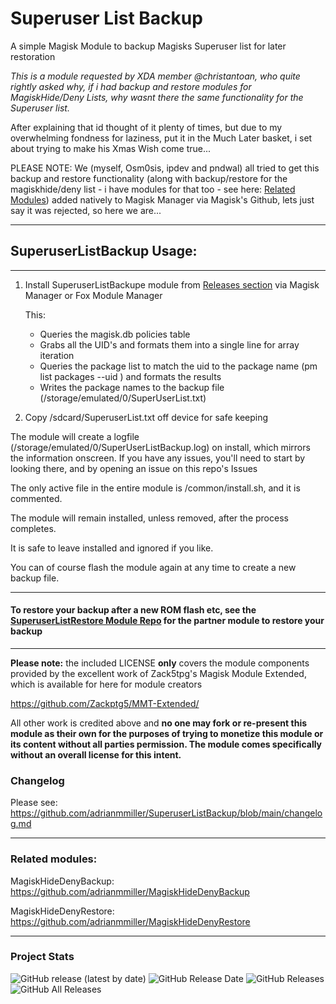 # Superuser List Backup

A simple Magisk Module to backup Magisks Superuser list for later restoration

*This is a module requested by XDA member @christantoan, who quite rightly asked why, if i had backup and restore modules for MagiskHide/Deny Lists, why wasnt there the same functionality for the Superuser list.*

After explaining that id thought of it plenty of times, but due to my overwhelming fondness for laziness, put it in the Much Later basket, i set about trying to make his Xmas Wish come true...

PLEASE NOTE: We (myself, Osm0sis, ipdev and pndwal) all tried to get this backup and restore functionality (along with backup/restore for the magiskhide/deny list - i have modules for that too - see here: [Related Modules](#related-modules)) added natively to Magisk Manager via Magisk's Github, lets just say it was rejected, so here we are...


---
  
## **SuperuserListBackup Usage:**

---

1) Install SuperuserListBackupe module from [Releases section](https://github.com/adrianmmiller/SuperuserListBackup/releases/latest) via Magisk Manager or Fox Module Manager
    
    This:
    
    - Queries the magisk.db policies table
    - Grabs all the UID's and formats them into a single line for array iteration
    - Queries the package list to match the uid to the package name (pm list packages --uid <uid>) and formats the results
    - Writes the package names to the backup file (/storage/emulated/0/SuperUserList.txt)

2) Copy /sdcard/SuperuserList.txt off device for safe keeping
  
The module will create a logfile (/storage/emulated/0/SuperUserListBackup.log) on install, which mirrors the information onscreen. If you have any issues, you'll need to start by looking there, and by opening an issue on this repo's Issues  
  
The only active file in the entire module is /common/install.sh, and it is commented.
  
The module will remain installed, unless removed, after the process completes.

It is safe to leave installed and ignored if you like.

You can of course flash the module again at any time to create a new backup file.

---

#### **To restore your backup after a new ROM flash etc, see the [SuperuserListRestore Module Repo](https://github.com/adrianmmiller/SuperuserListRestore) for the partner module to restore your backup**

---

**Please note:** the included LICENSE **only** covers the module components provided by the excellent work of Zack5tpg's 
Magisk Module Extended, which is available for here for module creators

https://github.com/Zackptg5/MMT-Extended/

All other work is credited above and **no one may fork or re-present this module as their own for the purposes of trying to 
monetize this module or its content without all parties permission. The module comes specifically without an overall license 
for this intent.**


### Changelog ###

Please see: https://github.com/adrianmmiller/SuperuserListBackup/blob/main/changelog.md

---

### **Related modules:**

MagiskHideDenyBackup: https://github.com/adrianmmiller/MagiskHideDenyBackup

MagiskHideDenyRestore: https://github.com/adrianmmiller/MagiskHideDenyRestore

---



### Project Stats ###

![GitHub release (latest by date)](https://img.shields.io/github/v/release/adrianmmiller/SuperuserListBackup?label=Release&style=plastic)
![GitHub Release Date](https://img.shields.io/github/release-date/adrianmmiller/SuperuserListBackup?label=Release%20Date&style=plastic)
![GitHub Releases](https://img.shields.io/github/downloads/adrianmmiller/SuperuserListBackup/latest/total?label=Downloads%20%28Latest%20Release%29&style=plastic)
![GitHub All Releases](https://img.shields.io/github/downloads/adrianmmiller/SuperuserListBackup/total?label=Total%20Downloads%20%28All%20Releases%29&style=plastic)

